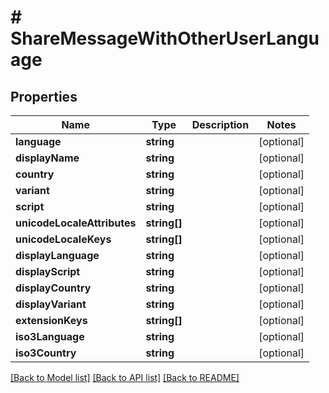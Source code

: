 # # ShareMessageWithOtherUserLanguage

## Properties

Name | Type | Description | Notes
------------ | ------------- | ------------- | -------------
**language** | **string** |  | [optional]
**displayName** | **string** |  | [optional]
**country** | **string** |  | [optional]
**variant** | **string** |  | [optional]
**script** | **string** |  | [optional]
**unicodeLocaleAttributes** | **string[]** |  | [optional]
**unicodeLocaleKeys** | **string[]** |  | [optional]
**displayLanguage** | **string** |  | [optional]
**displayScript** | **string** |  | [optional]
**displayCountry** | **string** |  | [optional]
**displayVariant** | **string** |  | [optional]
**extensionKeys** | **string[]** |  | [optional]
**iso3Language** | **string** |  | [optional]
**iso3Country** | **string** |  | [optional]

[[Back to Model list]](../../README.md#models) [[Back to API list]](../../README.md#endpoints) [[Back to README]](../../README.md)
